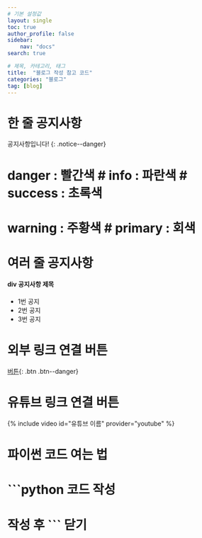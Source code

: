 ```yaml
---
# 기본 설정값
layout: single
toc: true
author_profile: false
sidebar:
    nav: "docs"
search: true

# 제목, 카테고리, 태그
title:  "블로그 작성 참고 코드"
categories: "블로그"
tag: [blog]
---
```



# 한 줄 공지사항
공지사항입니다!
{: .notice--danger}     
# danger : 빨간색      # info : 파란색    # success : 초록색     
# warning : 주황색     # primary : 회색 


# 여러 줄 공지사항
<div class="notice--success">
<h4>div 공지사항 제목</h4>
<ul>
    <li>1번 공지</li>
    <li>2번 공지</li>
    <li>3번 공지</li>
</ul>
</div>


# 외부 링크 연결 버튼
[버튼](https://www.google.com){: .btn .btn--danger}


# 유튜브 링크 연결 버튼
{% include video id="유튜브 이름" provider="youtube" %}


# 파이썬 코드 여는 법
# ```python 코드 작성
# 작성 후 ``` 닫기

